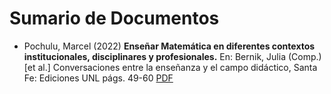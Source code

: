 # Sumario de Documentos

+ Pochulu, Marcel (2022) **Enseñar Matemática en diferentes contextos institucionales, disciplinares y profesionales.** En: Bernik, Julia (Comp.) [et al.] Conversaciones entre la enseñanza y el campo didáctico, Santa Fe: Ediciones UNL págs. 49-60 [PDF](./ensennar_matematica_en_diferentes_contextos_institucionales_disciplinares_y_profesionales___marcel_david_pochulu__conversaciones_ensennanza_aa.pdf)
